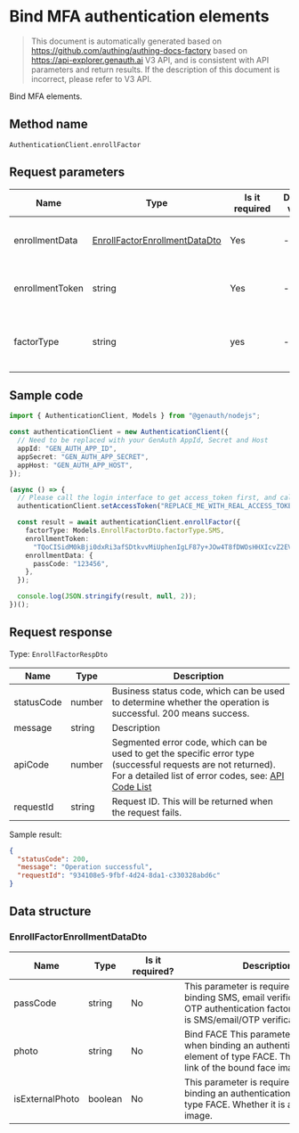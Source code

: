 # Bind MFA authentication elements

<!--
Warning ⚠️:
Do not modify this document directly,
https://github.com/Authing/authing-docs-factory
Use this project to generate
-->

<LastUpdated />

> This document is automatically generated based on https://github.com/authing/authing-docs-factory based on https://api-explorer.genauth.ai V3 API, and is consistent with API parameters and return results. If the description of this document is incorrect, please refer to V3 API.

Bind MFA elements.

## Method name

`AuthenticationClient.enrollFactor`

## Request parameters

| Name            | Type                                                                       | <div style="width:80px">Is it required</div> | Default value | <div style="width:300px">Description</div>                                                                                                   | <div style="width:200px"></div>Sample value</div>                                                                                                                              |
| --------------- | -------------------------------------------------------------------------- | -------------------------------------------- | ------------- | -------------------------------------------------------------------------------------------------------------------------------------------- | ------------------------------------------------------------------------------------------------------------------------------------------------------------------------------ |
| enrollmentData  | <a href="#EnrollFactorEnrollmentDataDto">EnrollFactorEnrollmentDataDto</a> | Yes                                          | -             | Verification information required for the corresponding authentication factor when binding the MFA authentication factor.                    |                                                                                                                                                                                |
| enrollmentToken | string                                                                     | Yes                                          | -             | The enrollmentToken returned by the "Initiate a request to bind an MFA authentication factor" interface. This token is valid for one minute. | `TQoCISidM0kBji0dxRi3afSDtkvvMiUphenIgLF87y+JOw4T8fDWOsHHXIcvZ2EVESXhTrfGyh1iGf52Cg9e9byeFQvm1VZ0QWrwmzwpntFAVtf1IP9LqVhmzXhBMFvLOcU/z1Eh/n0CrwX0uHNpJoMW9lp9AqHd9HvauaGKX+Y=` |
| factorType      | string                                                                     | yes                                          | -             | MFA authentication factor type: <br>- `OTP`: OTP<br>- `SMS`: SMS<br>- `EMAIL`: Email<br>- `FACE`: Face<br>                                   | `SMS`                                                                                                                                                                          |

## Sample code

```ts
import { AuthenticationClient, Models } from "@genauth/nodejs";

const authenticationClient = new AuthenticationClient({
  // Need to be replaced with your GenAuth AppId, Secret and Host
  appId: "GEN_AUTH_APP_ID",
  appSecret: "GEN_AUTH_APP_SECRET",
  appHost: "GEN_AUTH_APP_HOST",
});

(async () => {
  // Please call the login interface to get access_token first, and call the setAccessToken method to set access_token
  authenticationClient.setAccessToken("REPLACE_ME_WITH_REAL_ACCESS_TOKEN");

  const result = await authenticationClient.enrollFactor({
    factorType: Models.EnrollFactorDto.factorType.SMS,
    enrollmentToken:
      "TQoCISidM0kBji0dxRi3afSDtkvvMiUphenIgLF87y+JOw4T8fDWOsHHXIcvZ2EVESXhTrfGyh1iGf52Cg9e9byeFQvm1VZ0QWrwmzwpntFAVtf1IP9LqVhmzXhBMFvLOcU/z1Eh/n0CrwX0uHNpJoMW9lp9AqHd9HvauaGKX+Y=",
    enrollmentData: {
      passCode: "123456",
    },
  });

  console.log(JSON.stringify(result, null, 2));
})();
```

## Request response

Type: `EnrollFactorRespDto`

| Name       | Type   | Description                                                                                                                                                                                                                                                                                                                                    |
| ---------- | ------ | ---------------------------------------------------------------------------------------------------------------------------------------------------------------------------------------------------------------------------------------------------------------------------------------------------------------------------------------------- |
| statusCode | number | Business status code, which can be used to determine whether the operation is successful. 200 means success.                                                                                                                                                                                                                                   |
| message    | string | Description                                                                                                                                                                                                                                                                                                                                    |
| apiCode    | number | Segmented error code, which can be used to get the specific error type (successful requests are not returned). For a detailed list of error codes, see: [API Code List](https://api-explorer.genauth.ai/?tag=group/%E5%BC%80%E5%8F%91%E5%87%86%E5%A4%87#tag/%E5%BC%80%E5%8F%91%E5%87%86%E5%A4%87/%E9%94%99%E8%AF%AF%E5%A4%84%E7%90%86/apiCode) |
| requestId  | string | Request ID. This will be returned when the request fails.                                                                                                                                                                                                                                                                                      |

Sample result:

```json
{
  "statusCode": 200,
  "message": "Operation successful",
  "requestId": "934108e5-9fbf-4d24-8da1-c330328abd6c"
}
```

## Data structure

### <a id="EnrollFactorEnrollmentDataDto"></a> EnrollFactorEnrollmentDataDto

| Name            | Type    | <div style="width:80px">Is it required?</div> | <div style="width:300px">Description</div>                                                                                                         | <div style="width:200px">Sample value</div> |
| --------------- | ------- | --------------------------------------------- | -------------------------------------------------------------------------------------------------------------------------------------------------- | ------------------------------------------- |
| passCode        | string  | No                                            | This parameter is required when binding SMS, email verification code, or OTP authentication factors. The value is SMS/email/OTP verification code. | `123456`                                    |
| photo           | string  | No                                            | Bind FACE This parameter is required when binding an authentication element of type FACE. The value is the link of the bound face image.           | `132434235ad244`                            |
| isExternalPhoto | boolean | No                                            | This parameter is required when binding an authentication element of type FACE. Whether it is an external link image.                              | `true`                                      |
